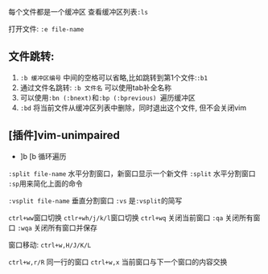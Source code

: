 每个文件都是一个缓冲区
查看缓冲区列表`:ls`

打开文件:
`:e file-name`

## 文件跳转:
1. `:b 缓冲区编号` 中间的空格可以省略,比如跳转到第1个文件:`:b1`
2. 通过文件名跳转: `:b 文件名`
可以使用tab补全名称
3. 可以使用`:bn (:bnext)`和`:bp (:bprevious) `遍历缓冲区
4. `:bd` 将当前文件从缓冲区列表中删除，同时退出这个文件, 但不会关闭vim

## [插件]vim-unimpaired
- ]b [b 循环遍历

`:split file-name` 水平分割窗口，新窗口显示一个新文件
`:split` 水平分割窗口
`:sp`用来简化上面的命令

`:vsplit file-name` 垂直分割窗口
`:vs` 是`:vsplit`的简写

`ctrl+ww`窗口切换
`ctlr+wh/j/k/l`窗口切换
`ctrl+wq` 关闭当前窗口
`:qa` 关闭所有窗口
`:wqa` 关闭所有窗口并保存

窗口移动:
`ctrl+w,H/J/K/L`

`ctrl+w,r/R` 同一行的窗口
`ctrl+w,x` 当前窗口与下一个窗口的内容交换
